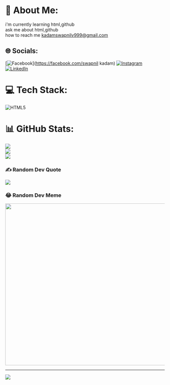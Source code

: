# 💫 About Me:
i'm currently learning html,github<br>ask me about html,github<br>how to reach me kadamswapnilv999@gmail.com


## 🌐 Socials:
[![Facebook](https://img.shields.io/badge/Facebook-%231877F2.svg?logo=Facebook&logoColor=white)](https://facebook.com/swapnil kadam) [![Instagram](https://img.shields.io/badge/Instagram-%23E4405F.svg?logo=Instagram&logoColor=white)](https://instagram.com/swapnil_kadam_lm10) [![LinkedIn](https://img.shields.io/badge/LinkedIn-%230077B5.svg?logo=linkedin&logoColor=white)](https://linkedin.com/in/swapnilkadamlm10) 

# 💻 Tech Stack:
![HTML5](https://img.shields.io/badge/html5-%23E34F26.svg?style=flat&logo=html5&logoColor=white)
# 📊 GitHub Stats:
![](https://github-readme-stats.vercel.app/api?username=swapnil-kadam-lm10&theme=synthwave&hide_border=false&include_all_commits=true&count_private=true)<br/>
![](https://github-readme-streak-stats.herokuapp.com/?user=swapnil-kadam-lm10&theme=synthwave&hide_border=false)<br/>
![](https://github-readme-stats.vercel.app/api/top-langs/?username=swapnil-kadam-lm10&theme=synthwave&hide_border=false&include_all_commits=true&count_private=true&layout=compact)

### ✍️ Random Dev Quote
![](https://quotes-github-readme.vercel.app/api?type=horizontal&theme=dark)

### 😂 Random Dev Meme
<img src="https://random-memer.herokuapp.com/" width="512px"/>

---
[![](https://visitcount.itsvg.in/api?id=swapnil-kadam-lm10&icon=3&color=0)](https://visitcount.itsvg.in)
